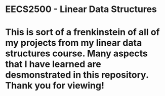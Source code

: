 # EECS2500 - Linear Data Structures

# This is sort of a frenkinstein of all of my projects from my linear data structures course. Many aspects that I have learned are desmonstrated in this repository. Thank you for viewing!

